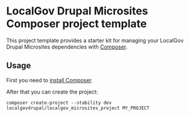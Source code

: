 # LocalGov Drupal Microsites Composer project template

This project template provides a starter kit for managing your LocalGov Drupal Microsites dependencies with [Composer](https://getcomposer.org/).

## Usage

First you need to [install Composer](https://getcomposer.org/doc/00-intro.md#installation-linux-unix-osx).

After that you can create the project:

```shell
composer create-project --stability dev localgovdrupal/localgov_microsites_project MY_PROJECT
```
